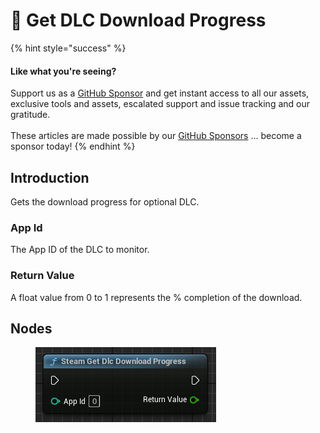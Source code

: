 # 🔵 Get DLC Download Progress

{% hint style="success" %}
#### Like what you're seeing?

Support us as a [GitHub Sponsor](../../../../become-a-sponsor/) and get instant access to all our assets, exclusive tools and assets, escalated support and issue tracking and our gratitude.\
\
These articles are made possible by our [GitHub Sponsors](../../../../become-a-sponsor/) ... become a sponsor today!
{% endhint %}

## Introduction

Gets the download progress for optional DLC.

### App Id

The App ID of the DLC to monitor.

### Return Value

A float value from 0 to 1 represents the % completion of the download.

## Nodes

<figure><img src="../../../../.gitbook/assets/image (214).png" alt=""><figcaption></figcaption></figure>
